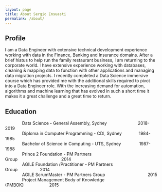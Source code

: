 ```yaml
---
layout: page
title: About Sergio Insuasti
permalink: /about/
---
```

<style>
    tab1 { padding-left: 1em; }
    tab2 { padding-left: 2em; }
    tab3 { padding-left: 3em; }
    tab4 { padding-left: 4em; }
    tab5 { padding-left: 5em; }
    tab6 { padding-left: 6em; }
    tab7 { padding-left: 7em; }
</style>

## Profile
I am a Data Engineer with extensive technical development experience working with data in the Finance, Banking and Insurance domains. After a brief hiatus to help run the family restaurant business, I am returning to the corporate world. I have extensive experience working with databases, cleaning & mapping data to function with other applications and managing data migration projects. I recently completed a Data Science immersive course which has provided me with the additional skills required to pivot into a Data Engineer role. With the increasing demand for automation, algorithms and machine learning that has evolved in such a short time it makes it a great challenge and a great time to return.

## Education
<tab4>Data Science - General Assembly, Sydney      <tab7>2018-2019<br>
<tab4>Diploma in Computer Programming - CDI, Sydney<tab4>1984-1985<br>
<tab4>Bachelor of Science in Computing - UTS, Sydney<tab4>&nbsp;1987-1988<br>
<tab4>Prince 2 Foundation - PM Partners Group<tab4><tab6>&nbsp;2014<br>
<tab4>AGILE Foundation /Practitioner - PM Partners Group<tab5>&nbsp;2014<br>
<tab4>AGILE ScrumMaster - PM Partners Group<tab4><tab6>2015<br>
<tab4>Project Management Body of Knowledge (PMBOK)<tab6>2015
